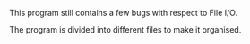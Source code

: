 This program still contains a few bugs with respect to File I/O.

The program is divided into different files to make it organised. 
